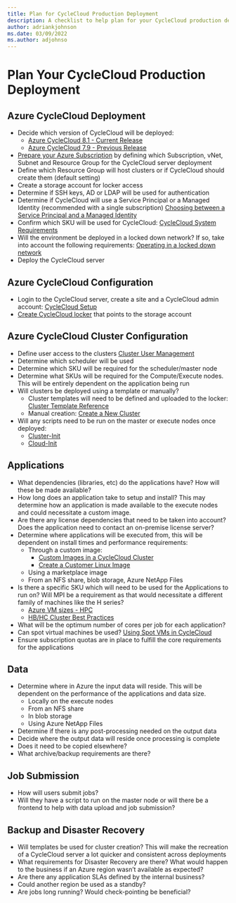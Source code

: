 ```yaml
---
title: Plan for CycleCloud Production Deployment
description: A checklist to help plan for your CycleCloud production deployment
author: adriankjohnson
ms.date: 03/09/2022
ms.author: adjohnso
---
```


# Plan Your CycleCloud Production Deployment

## Azure CycleCloud Deployment

* Decide which version of CycleCloud will be deployed:
  * [Azure CycleCloud 8.1 - Current Release](../release-notes.md)
  * [Azure CycleCloud 7.9 - Previous Release](../release-notes-previous.md)
* [Prepare your Azure Subscription](./configuration.md) by defining which Subscription, vNet, Subnet and Resource Group for the CycleCloud server deployment
* Define which Resource Group will host clusters or if CycleCloud should create them (default setting)
* Create a storage account for locker access
* Determine if SSH keys, AD or LDAP will be used for authentication
* Determine if CycleCloud will use a Service Principal or a Managed Identity (recommended with a single subscription) [Choosing between a Service Principal and a Managed Identity](./service-principals.md#choosing-between-a-service-principal-and-a-managed-identity)
* Confirm which SKU will be used for CycleCloud: [CycleCloud System Requirements](./install-manual.md#system-requirements)
* Will the environment be deployed in a locked down network? If so, take into account the following requirements: [Operating in a locked down network](./running-in-locked-down-network.md)
* Deploy the CycleCloud server

## Azure CycleCloud Configuration

* Login to the CycleCloud server, create a site and a CycleCloud admin account: [CycleCloud Setup](../qs-install-marketplace.md#log-into-the-cyclecloud-application-server)
* [Create CycleCloud locker](./storage-blobs.md#lockers) that points to the storage account

## Azure CycleCloud Cluster Configuration

* Define user access to the clusters [Cluster User Management](./user-access.md)
* Determine which scheduler will be used
* Determine which SKU will be required for the scheduler/master node
* Determine what SKUs will be required for the Compute/Execute nodes. This will be entirely dependent on the application being run
* Will clusters be deployed using a template or manually?
  * Cluster templates will need to be defined and uploaded to the locker: [Cluster Template Reference](../cluster-references/cluster-reference.md)
  * Manual creation: [Create a New Cluster](./create-cluster.md)
* Will any scripts need to be run on the master or execute nodes once deployed:
  * [Cluster-Init](../cluster-references/cluster-init-reference.md)
  * [Cloud-Init](./cloud-init.md)

## Applications

* What dependencies (libraries, etc) do the applications have? How will these be made available?
* How long does an application take to setup and install? This may determine how an application is made available to the execute nodes and could necessitate a custom image.
* Are there any license dependencies that need to be taken into account? Does the application need to contact an on-premise license server?
* Determine where applications will be executed from, this will be dependent on install times and performance requirements:
  * Through a custom image:
    * [Custom Images in a CycleCloud Cluster](./create-custom-image.md)
    * [Create a Customer Linux Image](https://docs.microsoft.com/azure/virtual-machines/linux/tutorial-custom-images)
  * Using a marketplace image
  * From an NFS share, blob storage, Azure NetApp Files
* Is there a specific SKU which will need to be used for the Applications to run on? Will MPI be a requirement as that would necessitate a different family of machines like the H series?
  * [Azure VM sizes - HPC](https://docs.microsoft.com/azure/virtual-machines/sizes-hpc)
  * [HB/HC Cluster Best Practices](./hb-hc-best-practices.md)
* What will be the optimum number of cores per job for each application?
* Can spot virtual machines be used? [Using Spot VMs in CycleCloud](./use-spot-instances.md)
* Ensure subscription quotas are in place to fulfill the core requirements for the applications

## Data

* Determine where in Azure the input data will reside. This will be dependent on the performance of the applications and data size.  
  * Locally on the execute nodes
  * From an NFS share
  * In blob storage
  * Using Azure NetApp Files
* Determine if there is any post-processing needed on the output data
* Decide where the output data will reside once processing is complete
* Does it need to be copied elsewhere?
* What archive/backup requirements are there?

## Job Submission

* How will users submit jobs?
* Will they have a script to run on the master node or will there be a frontend to help with data upload and job submission?

## Backup and Disaster Recovery

* Will templates be used for cluster creation? This will make the recreation of a CycleCloud server a lot quicker and consistent across deployments
* What requirements for Disaster Recovery are there? What would happen to the business if an Azure region wasn’t available as expected?
* Are there any application SLAs defined by the internal business?
* Could another region be used as a standby?
* Are jobs long running? Would check-pointing be beneficial?

